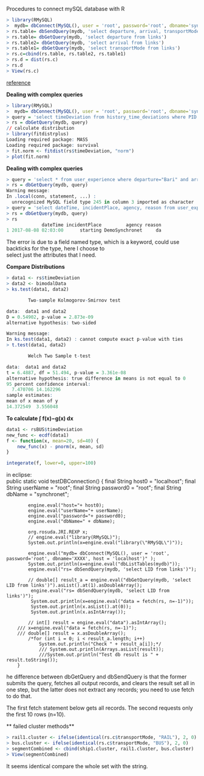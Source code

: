 Procedures to connect mySQL database with R  
```r
> library(RMySQL)   
>  mydb= dbConnect(MySQL(), user = 'root', password='root', dbname='synchronet', host = 'localhost')
> rs.table= dbSendQuery(mydb, 'select departure, arrival, transportMode from links')  
> rs.table= dbGetQuery(mydb, 'select departure from links')  
> rs.table2= dbGetQuery(mydb, 'select arrival from links')  
> rs.table1= dbGetQuery(mydb, 'select transportMode from links')  
> rs.c=cbind(rs.table, rs.table2, rs.table1)
> rs.d = dist(rs.c)  
> rs.d
> View(rs.c)
```
[reference](http://mizunolab.sist.ac.jp/2016/03/)

**Dealing with complex queries**  
```r
> library(RMySQL)  
>  mydb= dbConnect(MySQL(), user = 'root', password='root', dbname='synchronet', host = 'localhost')  
> query = 'select timeDeviation from history_time_deviations where PID in(select PID from planned_links where LID in (select LID from links where transportMode="FERRY" ))'   
> rs = dbGetQuery(mydb, query)
// calculate distribution 
> library(fitdistrplus)   
Loading required package: MASS  
Loading required package: survival     
> fit.norm <- fitdist(rs$timeDeviation, "norm")
> plot(fit.norm)    
```

**Dealing with complex queries**  
```r
> query = 'select * from user_experience where departure="Bari" and arrival="Rome" and transportation="bus"'
> rs = dbGetQuery(mydb, query)
Warning message:
In .local(conn, statement, ...) :
  unrecognized MySQL field type 245 in column 3 imported as character
> query = 'select dateTime, incidentPlace, agency, reason from user_experience where departure="Bari" and arrival="Rome" and transportation="bus"'
> rs = dbGetQuery(mydb, query)
> rs
             dateTime incidentPlace         agency reason
1 2017-08-08 02:03:00      starting DemoSynchronet     da
```  
The error is due to a field named type, which is a keyword, could use backticks for the type, here I choose to   
select just the attributes  that I need.


**Compare Distributions**
```r
> data1 <- rs$timeDeviation
> data2 <- bimodalData
> ks.test(data1, data2)

        Two-sample Kolmogorov-Smirnov test

data:  data1 and data2
D = 0.54902, p-value = 2.873e-09
alternative hypothesis: two-sided

Warning message:
In ks.test(data1, data2) : cannot compute exact p-value with ties
> t.test(data1, data2)

        Welch Two Sample t-test

data:  data1 and data2
t = 6.4887, df = 51.494, p-value = 3.361e-08
alternative hypothesis: true difference in means is not equal to 0
95 percent confidence interval:
  7.470706 14.162296
sample estimates:
mean of x mean of y 
14.372549  3.556048 


```
**To calculate ∫ f(x)−g(x) dx**
```r
data1 <- rsBUS$timeDeviation  
new_func <- ecdf(data1) 
f <- function(x, mean=20, sd=40) {
	new_func(x) - pnorm(x, mean, sd)
}

integerate(f, lower=0, upper=100)
```

in eclipse:  
		public static void testDBConnection() {
			final String host0 = "localhost";
			final String userName = "root";
			final String password0 = "root";
			final String dbName = "synchronet";
			
			engine.eval("host="+ host0);
			engine.eval("userName="+ userName);
			engine.eval("password="+ password0);
			engine.eval("dbName=" + dbName);
			
			org.rosuda.JRI.REXP x;
			// engine.eval("library(RMySQL)");
			System.out.println(x=engine.eval("library(\"RMySQL\")"));
			
			engine.eval("mydb= dbConnect(MySQL(), user = 'root', password='root', dbname='XXXX', host = 'localhost')" );
			System.out.println(x=engine.eval("dbListTables(mydb)"));
			engine.eval("rs= dbSendQuery(mydb, 'select LID from links')");
			
			// double[] result_a = engine.eval("dbGetQuery(mydb, 'select LID from links')").asList().at(1).asDoubleArray(); 
			 engine.eval("rs= dbSendQuery(mydb, 'select LID from links')");
			 System.out.println(x=engine.eval("data = fetch(rs, n=-1)"));
			 System.out.println(x.asList().at(0));
			 System.out.println(x.asIntArray());
			 
			// int[] result = engine.eval("data").asIntArray();
		///	x=engine.eval("data = fetch(rs, n=-1)");
		///	double[] result = x.asDoubleArray();
			/*for (int i = 0; i < result_a.length; i++) 
				System.out.println("Check " + result_a[i]);*/
				///	System.out.println(Arrays.asList(result));
				///System.out.println("Test db result is " + result.toString());
		}
    
    
he difference between dbGetQuery and dbSendQuery is that the former submits the query, fetches all output records, and clears the result set all in one step, but the latter does not extract any records; you need to use fetch to do that.

The first fetch statement below gets all records. The second requests only the first 10 rows (n=10).

** failed cluster methods**  
```r
> rail1.cluster <- ifelse(identical(rs.c$transportMode, "RAIL"), 2, 0)
> bus.cluster <- ifelse(identical(rs.c$transportMode, "BUS"), 2, 0)
> segmentCombined <- cbind(ship1.cluster, rail1.cluster, bus.cluster)
> View(segmentCombined)
```
It seems identical compare the whole set with the string.

